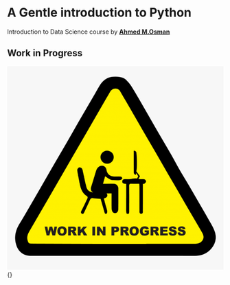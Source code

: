 # A Gentle introduction to Python

Introduction to Data Science course by [**Ahmed M.Osman**](https://ahmedmoosman.github.io/)

## **Work in Progress**
![Work in progress](Images/workinprogress.png){}

